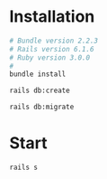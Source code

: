 # Installation
```bash
# Bundle version 2.2.3
# Rails version 6.1.6
# Ruby version 3.0.0
#
bundle install

rails db:create

rails db:migrate
```

# Start

```bash
rails s
```

